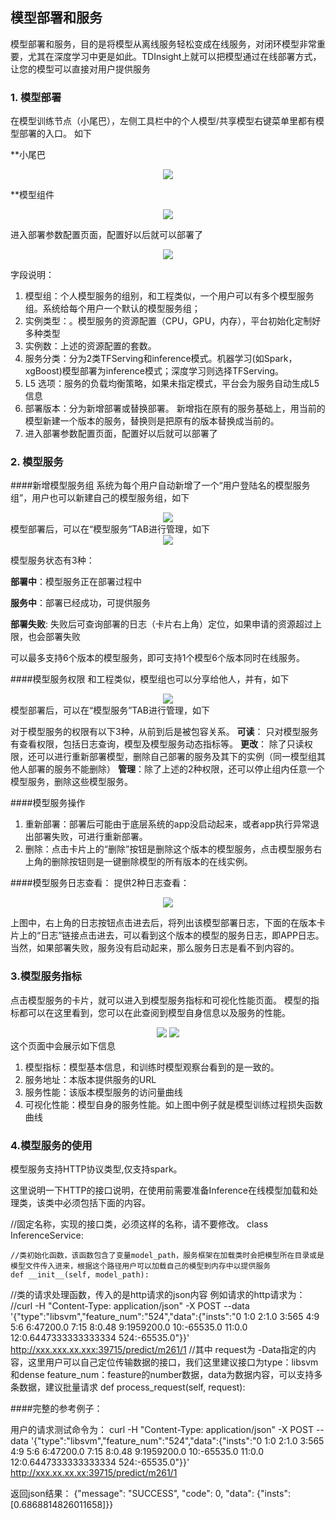 ## 模型部署和服务

模型部署和服务，目的是将模型从离线服务轻松变成在线服务，对闭环模型非常重要，尤其在深度学习中更是如此。TDInsight上就可以把模型通过在线部署方式，让您的模型可以直接对用户提供服务
### 1. 模型部署

在模型训练节点（小尾巴），左侧工具栏中的个人模型/共享模型右键菜单里都有模型部署的入口。 如下

**小尾巴
<div  align="center">
	<img src="./manual/modelservice1.png"/>   
</div>


**模型组件
<div  align="center">
	<img src="./manual/modelservice2.png"/>   
</div>

进入部署参数配置页面，配置好以后就可以部署了
<div  align="center">
	<img src="./manual/modelservice3.png"/>   
</div>

字段说明：

1.	模型组：个人模型服务的组别，和工程类似，一个用户可以有多个模型服务组。系统给每个用户一个默认的模型服务组；
2.	实例类型：。模型服务的资源配置（CPU，GPU，内存），平台初始化定制好多种类型
3.	实例数：上述的资源配置的套数。
4.	服务分类：分为2类TFServing和inference模式。机器学习(如Spark，xgBoost)模型部署为inference模式；深度学习则选择TFServing。
5.	L5 选项：服务的负载均衡策略，如果未指定模式，平台会为服务自动生成L5信息
6.	部署版本：分为新增部署或替换部署。 新增指在原有的服务基础上，用当前的模型新建一个版本的服务，替换则是把原有的版本替换成当前的。
7.	进入部署参数配置页面，配置好以后就可以部署了


### 2. 模型服务
####新增模型服务组
系统为每个用户自动新增了一个“用户登陆名的模型服务组”，用户也可以新建自己的模型服务组，如下


<div  align="center">
	<img src="./manual/modelservice4.png"/>   
</div>
模型部署后，可以在“模型服务”TAB进行管理，如下


<div  align="center">
	<img src="./manual/modelservice5.png"/>   
</div>

模型服务状态有3种：

**部署中**：模型服务正在部署过程中

**服务中**：部署已经成功，可提供服务

**部署失败**: 失败后可查询部署的日志（卡片右上角）定位，如果申请的资源超过上限，也会部署失败

可以最多支持6个版本的模型服务，即可支持1个模型6个版本同时在线服务。

####模型服务权限
和工程类似，模型组也可以分享给他人，并有，如下


<div  align="center">
	<img src="./manual/modelservice9.png"/>   
</div>
模型部署后，可以在“模型服务”TAB进行管理，如下

对于模型服务的权限有以下3种，从前到后是被包容关系。
**可读**： 只对模型服务有查看权限，包括日志查询，模型及模型服务动态指标等。
**更改**： 除了只读权限，还可以进行重新部署模型，删除自己部署的服务及其下的实例（同一模型组其他人部署的服务不能删除）
**管理**：除了上述的2种权限，还可以停止组内任意一个模型服务，删除这些模型服务。



####模型服务操作


1. 重新部署：部署后可能由于底层系统的app没启动起来，或者app执行异常退出部署失败，可进行重新部署。
2. 删除：点击卡片上的“删除”按钮是删除这个版本的模型服务，点击模型服务右上角的删除按钮则是一键删除模型的所有版本的在线实例。

####模型服务日志查看：
提供2种日志查看：
 
<div  align="center">
	<img src="./manual/modelservice6.png"/>   
</div>

上图中，右上角的日志按钮点击进去后，将列出该模型部署日志，下面的在版本卡片上的“日志”链接点击进去，可以看到这个版本的模型的服务日志，即APP日志。当然，如果部署失败，服务没有启动起来，那么服务日志是看不到内容的。


### 3.模型服务指标
 点击模型服务的卡片，就可以进入到模型服务指标和可视化性能页面。
模型的指标都可以在这里看到，您可以在此查阅到模型自身信息以及服务的性能。
<div  align="center">
	<img src="./manual/modelservice7.png"/>   
   <img src="./manual/modelservice8.png"/>  
</div>
这个页面中会展示如下信息

1.	模型指标：模型基本信息，和训练时模型观察台看到的是一致的。
2.	服务地址：本版本提供服务的URL
3.	服务性能：该版本模型服务的访问量曲线
4.	可视化性能：模型自身的服务性能。如上图中例子就是模型训练过程损失函数曲线


### 4.模型服务的使用
模型服务支持HTTP协议类型,仅支持spark。

这里说明一下HTTP的接口说明，在使用前需要准备Inference在线模型加载和处理类，该类中必须包括下面的内容。

//固定名称，实现的接口类，必须这样的名称，请不要修改。
class InferenceService: 

    //类初始化函数，该函数包含了变量model_path，服务框架在加载类时会把模型所在目录或是模型文件传入进来，根据这个路径用户可以加载自己的模型到内存中以提供服务
    def __init__(self, model_path):
    
//类的请求处理函数，传入的是http请求的json内容 例如请求的http请求为：
    //curl -H "Content-Type: application/json" -X POST --data '{"type":"libsvm","feature_num":"524","data":{"insts":"0 1:0 2:1.0 3:565 4:9 5:6 6:47200.0 7:15 8:0.48 9:1959200.0 10:-65535.0 11:0.0 12:0.6447333333333334 524:-65535.0"}}' http://xxx.xxx.xx.xxx:39715/predict/m261/1
//其中 request为 -Data指定的内容，这里用户可以自己定位传输数据的接口，我们这里建议接口为type：libsvm和dense feature_num：feasture的number数据，data为数据内容，可以支持多条数据，建议批量请求
 def process_request(self, request):

####完整的参考例子：
 
用户的请求测试命令为：
curl -H "Content-Type: application/json" -X POST --data '{"type":"libsvm","feature_num":"524","data":{"insts":"0 1:0 2:1.0 3:565 4:9 5:6 6:47200.0 7:15 8:0.48 9:1959200.0 10:-65535.0 11:0.0 12:0.6447333333333334 524:-65535.0"}}' http://xxx.xx.xx.xx:39715/predict/m261/1

返回json结果：
{"message": "SUCCESS", "code": 0, "data": {"insts": [0.6868814826011658]}}









